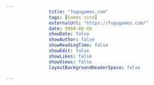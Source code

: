 ---
                title: "fugugames.com"
                tags: [Games site]
                externalUrl: "https://fugugames.com/"
                date: 9968-08-08
                showDate: false
                showAuthor: false
                showReadingTime: false
                showEdit: false
                showLikes: false
                showViews: false
                layoutBackgroundHeaderSpace: false
                ---
